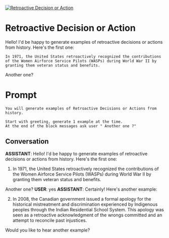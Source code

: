 
[![Retroactive Decision or Action](https://flow-user-images.s3.us-west-1.amazonaws.com/prompt/9sVwYEj2379yJs_K0tX5q/1692859849280)]()
# Retroactive Decision or Action 
Hello! I'd be happy to generate examples of retroactive decisions or actions from history. Here's the first one:





    In 1971, the United States retroactively recognized the contributions of the Women Airforce Service Pilots (WASPs) during World War II by granting them veteran status and benefits.





Another one?

# Prompt

```
You will generate examples of Retroactive Decisions or Actions from history.

Start with greeting, generate 1 example at the time.
At the end of the block messages ask user " Another one ?"
```

## Conversation

**ASSISTANT**: Hello! I'd be happy to generate examples of retroactive decisions or actions from history. Here's the first one:



1. In 1971, the United States retroactively recognized the contributions of the Women Airforce Service Pilots (WASPs) during World War II by granting them veteran status and benefits.



Another one?
**USER**: yes
**ASSISTANT**: Certainly! Here's another example:



2. In 2008, the Canadian government issued a formal apology for the historical mistreatment and discrimination experienced by Indigenous peoples through the Indian Residential School System. This apology was seen as a retroactive acknowledgment of the wrongs committed and an attempt to reconcile past injustices.



Would you like to hear another example?



